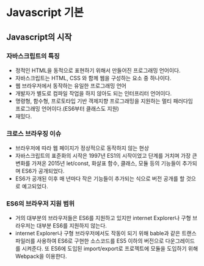 # Javascript 기본

## Javascript의 시작

### 자바스크립트의 특징

- 정적인 HTML을 동적으로 표현하기 위해서 만들어진 프로그래밍 언어이다.
- 자바스크립트는 HTML, CSS 와 함께 웹을 구성하는 요소 중 하나이다.
- 웹 브라우저에서 동작하는 유일한 프로그래밍 언어
- 개발자가 별도로 컴파일 작업을 하지 않아도 되는 인터프리터 언어이다.
- 명령형, 함수형, 프로토타입 기반 객제지향 프로그래밍을 지원하는 멀티 패러다임 프로그래밍 언어이다.(ES6부터 클래스도 지원)
- 재밌다.

### 크로스 브라우징 이슈

- 브라우저에 따라 웹 페이지가 정상적으로 동작하지 않는 현상
- 자바스크립트의 표준화의 시작은 1997년 ES1의 시작이었고 단계를 거치며 가장 큰 변화를 가져온 2015년 let/const, 화살표 함수, 클래스, 모듈 등의 기능들이 추가되며 ES6가 공개되었다.
- ES6가 공개된 이후 매 년마다 작은 기능들이 추가되는 식으로 버전 공개를 할 것으로 예고되었다.

### ES6의 브라우저 지원 범위

- 거의 대부분의 브라우저들은 ES6를 지원하고 있지만 internet Explorer나 구형 브라우저는 대부분 ES6를 지원하지 않는다.
- internet Explorer나 구형 브라우저에서도 작동이 되기 위해 bable과 같은 트랜스 파일러를 사용하여 ES6로 구현한 소스코드를 ES5 이하의 버전으로 다운그레이드를 시켜준다. 또 ES6에 도입된 import/export로 프로젝트에 모듈을 도입하기 위해 Webpack을 이용한다.
